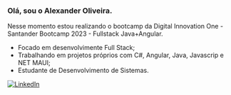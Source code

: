 ### Olá, sou o Alexander Oliveira.

Nesse momento estou realizando o bootcamp da Digital Innovation One - Santander Bootcamp 2023 - Fullstack Java+Angular.

- Focado em desenvolvimente Full Stack;
- Trabalhando em projetos próprios com C#, Angular, Java, Javascrip e NET MAUI;
- Estudante de Desenvolvimento de Sistemas.



 [![LinkedIn](https://img.shields.io/badge/LinkedIn-000?style=for-the-badge&logo=linkedin&logoColor=0E76A8)](https://www.linkedin.com/in/alexander-oliveira-b6b101282/)

